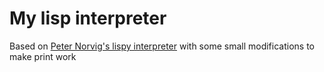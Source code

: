 # My lisp interpreter

Based on [Peter Norvig's lispy interpreter](http://www.norvig.com/lispy.html) 
with some small modifications to make print work
